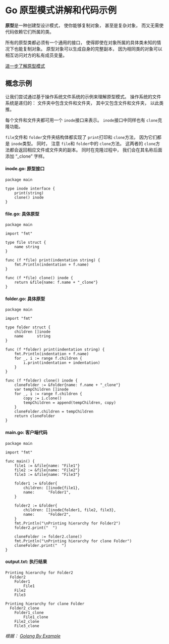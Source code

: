# Go **原型**模式讲解和代码示例

**原型**是一种创建型设计模式， 使你能够复制对象， 甚至是复杂对象， 而又无需使代码依赖它们所属的类。

所有的原型类都必须有一个通用的接口， 使得即使在对象所属的具体类未知的情况下也能复制对象。 原型对象可以生成自身的完整副本， 因为相同类的对象可以相互访问对方的私有成员变量。

[ 进一步了解原型模式 ](https://refactoringguru.cn/design-patterns/prototype)



## 概念示例

让我们尝试通过基于操作系统文件系统的示例来理解原型模式。 操作系统的文件系统是递归的： 文件夹中包含文件和文件夹， 其中又包含文件和文件夹， 以此类推。

每个文件和文件夹都可用一个 `inode`接口来表示。  `inode`接口中同样也有 `clone`克隆功能。

`file`文件和 `folder`文件夹结构体都实现了 `print`打印和 `clone`方法， 因为它们都是 `inode`类型。 同时， 注意 `file`和 `folder`中的 `clone`方法。 这两者的 `clone`方法都会返回相应文件或文件夹的副本。 同时在克隆过程中， 我们会在其名称后面添加 “_clone” 字样。

####  **inode.go:** 原型接口

```
package main

type inode interface {
    print(string)
    clone() inode
}
```

####  **file.go:** 具体原型

```
package main

import "fmt"

type file struct {
    name string
}

func (f *file) print(indentation string) {
    fmt.Println(indentation + f.name)
}

func (f *file) clone() inode {
    return &file{name: f.name + "_clone"}
}
```

####  **folder.go:** 具体原型

```
package main

import "fmt"

type folder struct {
    children []inode
    name      string
}

func (f *folder) print(indentation string) {
    fmt.Println(indentation + f.name)
    for _, i := range f.children {
        i.print(indentation + indentation)
    }
}

func (f *folder) clone() inode {
    cloneFolder := &folder{name: f.name + "_clone"}
    var tempChildren []inode
    for _, i := range f.children {
        copy := i.clone()
        tempChildren = append(tempChildren, copy)
    }
    cloneFolder.children = tempChildren
    return cloneFolder
}
```

####  **main.go:** 客户端代码

```
package main

import "fmt"

func main() {
    file1 := &file{name: "File1"}
    file2 := &file{name: "File2"}
    file3 := &file{name: "File3"}

    folder1 := &folder{
        children: []inode{file1},
        name:      "Folder1",
    }

    folder2 := &folder{
        children: []inode{folder1, file2, file3},
        name:      "Folder2",
    }
    fmt.Println("\nPrinting hierarchy for Folder2")
    folder2.print("  ")

    cloneFolder := folder2.clone()
    fmt.Println("\nPrinting hierarchy for clone Folder")
    cloneFolder.print("  ")
}
```

####  **output.txt:** 执行结果

```
Printing hierarchy for Folder2
  Folder2
    Folder1
        File1
    File2
    File3

Printing hierarchy for clone Folder
  Folder2_clone
    Folder1_clone
        File1_clone
    File2_clone
    File3_clone
```

*根据： [Golang By Example](https://golangbyexample.com/prototype-pattern-go/)*